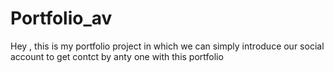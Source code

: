 # Portfolio_av
Hey , this is my portfolio project in which we can simply introduce our social account to get contct by anty one with this portfolio
